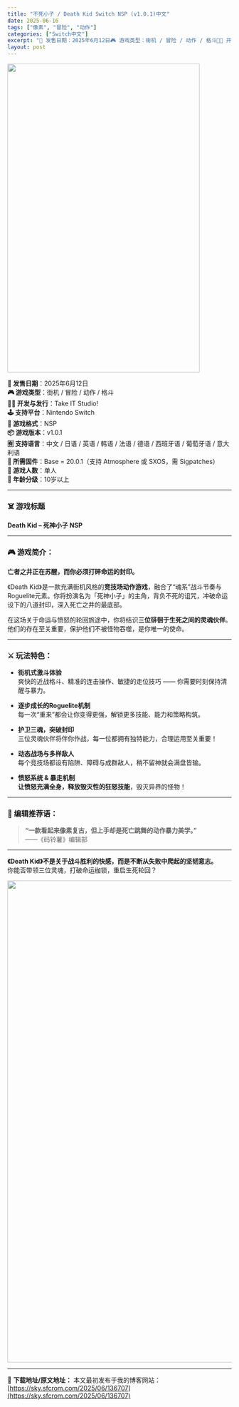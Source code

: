 ```yaml
---
title: "不死小子 / Death Kid Switch NSP (v1.0.1)中文"
date: 2025-06-16
tags: ["像素", "冒险", "动作"]
categories: ["Switch中文"]
excerpt: "📅 发售日期：2025年6月12日🎮 游戏类型：街机 / 冒险 / 动作 / 格斗🧑‍💻 开发与发行：Take IT Studio!🕹 支持平台：Nintendo Switch💾 游戏格式：NSP📦 游戏版本：v1.0.1🈶 支持语言：中文 / 日语 / 英语 / 韩语 / 法语 / 德语 / 西班&hellip;"
layout: post
---
```


<img class="aligncenter size-full wp-image-136709" src="https://sky.sfcrom.com/wp-content/uploads/2025/06/2025061610334275.webp" alt="" width="432" height="692" />
<p data-start="64" data-end="386"><strong data-start="64" data-end="75">📅 发售日期</strong>：2025年6月12日<br data-start="86" data-end="89" /><strong data-start="89" data-end="100">🎮 游戏类型</strong>：街机 / 冒险 / 动作 / 格斗<br data-start="118" data-end="121" /><strong data-start="121" data-end="136">🧑‍💻 开发与发行</strong>：Take IT Studio!<br data-start="152" data-end="155" /><strong data-start="155" data-end="166">🕹 支持平台</strong>：Nintendo Switch<br data-start="182" data-end="185" /><strong data-start="185" data-end="196">💾 游戏格式</strong>：NSP<br data-start="200" data-end="203" /><strong data-start="203" data-end="214">📦 游戏版本</strong>：v1.0.1<br data-start="221" data-end="224" /><strong data-start="224" data-end="235">🈶 支持语言</strong>：中文 / 日语 / 英语 / 韩语 / 法语 / 德语 / 西班牙语 / 葡萄牙语 / 意大利语<br data-start="284" data-end="287" /><strong data-start="287" data-end="298">🔧 所需固件</strong>：Base = 20.0.1（支持 Atmosphere 或 SXOS，需 Sigpatches）<br data-start="347" data-end="350" /><strong data-start="350" data-end="361">👥 游戏人数</strong>：单人<br data-start="364" data-end="367" /><strong data-start="367" data-end="378">🔞 年龄分级</strong>：10岁以上</p>


<hr data-start="388" data-end="391" />

<h3 data-start="393" data-end="406">☠️ 游戏标题</h3>
<p data-start="407" data-end="431"><strong data-start="407" data-end="431">Death Kid – 死神小子 NSP</strong></p>


<hr data-start="433" data-end="436" />

<h3 data-start="438" data-end="450">🎮 游戏简介：</h3>
<p data-start="452" data-end="477"><strong data-start="452" data-end="477">亡者之井正在苏醒，而你必须打碎命运的封印。</strong></p>
<p data-start="479" data-end="583">《Death Kid》是一款充满街机风格的<strong data-start="500" data-end="511">竞技场动作游戏</strong>，融合了“魂系”战斗节奏与Roguelite元素。你将扮演名为「死神小子」的主角，背负不死的诅咒，冲破命运设下的八道封印，深入死亡之井的最底部。</p>
<p data-start="585" data-end="654">在这场关于命运与愤怒的轮回旅途中，你将结识<strong data-start="606" data-end="624">三位徘徊于生死之间的灵魂伙伴</strong>。他们的存在至关重要，保护他们不被怪物吞噬，是你唯一的使命。</p>


<hr data-start="656" data-end="659" />

<h3 data-start="661" data-end="673">⚔️ 玩法特色：</h3>
<ul data-start="675" data-end="954">
 	<li data-start="675" data-end="733">
<p data-start="677" data-end="733"><strong data-start="677" data-end="688">街机式激斗体验</strong><br data-start="688" data-end="691" />爽快的近战格斗、精准的连击操作、敏捷的走位技巧 —— 你需要时刻保持清醒与暴力。</p>
</li>
 	<li data-start="735" data-end="793">
<p data-start="737" data-end="793"><strong data-start="737" data-end="757">逐步成长的Roguelite机制</strong><br data-start="757" data-end="760" />每一次“重来”都会让你变得更强，解锁更多技能、能力和策略构筑。</p>
</li>
 	<li data-start="795" data-end="847">
<p data-start="797" data-end="847"><strong data-start="797" data-end="810">护卫三魂，突破封印</strong><br data-start="810" data-end="813" />三位灵魂伙伴将伴你作战，每一位都拥有独特能力，合理运用至关重要！</p>
</li>
 	<li data-start="849" data-end="899">
<p data-start="851" data-end="899"><strong data-start="851" data-end="864">动态战场与多样敌人</strong><br data-start="864" data-end="867" />每个竞技场都设有陷阱、障碍与成群敌人，稍不留神就会满盘皆输。</p>
</li>
 	<li data-start="901" data-end="954">
<p data-start="903" data-end="954"><strong data-start="903" data-end="918">愤怒系统 &amp; 暴走机制</strong><br data-start="918" data-end="921" /><strong data-start="923" data-end="945">让愤怒充满全身，释放毁灭性的狂怒技能</strong>，毁灭异界的怪物！</p>
</li>
</ul>

<hr data-start="956" data-end="959" />

<h3 data-start="961" data-end="974">🧠 编辑推荐语：</h3>
<blockquote data-start="976" data-end="1026">
<p data-start="978" data-end="1026"><strong data-start="978" data-end="1011">“一款看起来像素复古，但上手却是死亡跳舞的动作暴力美学。”</strong><br data-start="1011" data-end="1014" />——《码铃薯》编辑部</p>
</blockquote>

<hr data-start="1028" data-end="1031" />
<p data-start="1033" data-end="1103"><strong data-start="1033" data-end="1076">《Death Kid》不是关于战斗胜利的快感，而是不断从失败中爬起的坚韧意志。</strong><br data-start="1076" data-end="1079" />你能否带领三位灵魂，打破命运枷锁，重启生死轮回？</p>
<img class="aligncenter size-full wp-image-136708" src="https://sky.sfcrom.com/wp-content/uploads/2025/06/2025061610334215.webp" alt="" width="1920" height="1080" />

---
📖 **下载地址/原文地址：** 本文最初发布于我的博客网站：[https://sky.sfcrom.com/2025/06/136707](https://sky.sfcrom.com/2025/06/136707)
